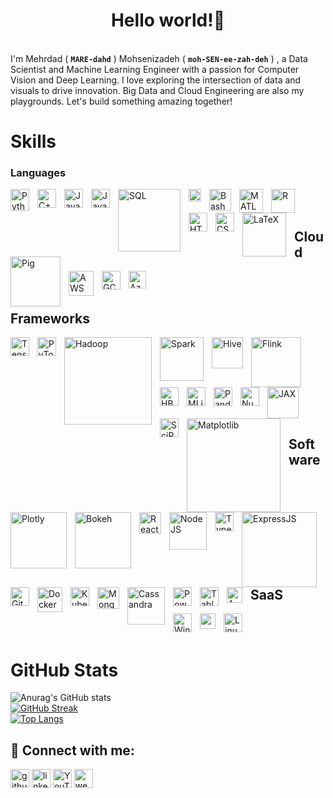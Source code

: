 <h1 align="center">Hello world!👋</h1>
<br>
I'm Mehrdad ( <b><code>MARE-dahd</code></b> ) Mohsenizadeh ( <b><code>moh-SEN-ee-zah-deh</code></b> ) , a Data Scientist and Machine Learning Engineer with a passion for Computer Vision and Deep Learning. I love exploring the intersection of data and visuals to drive innovation. Big Data and Cloud Engineering are also my playgrounds. Let's build something amazing together!

<h1>Skills</h1>

<h3>Languages</h3>
<img align="left" alt="Python" height="35px" width="30px" style="padding-right:10px;" src="https://upload.wikimedia.org/wikipedia/commons/thumb/c/c3/Python-logo-notext.svg/1869px-Python-logo-notext.svg.png" />
<img align="left" alt="C++" height="30px" style="padding-right:10px;" src="https://upload.wikimedia.org/wikipedia/commons/thumb/1/18/ISO_C%2B%2B_Logo.svg/1822px-ISO_C%2B%2B_Logo.svg.png" />
<img align="left" alt="Java" height="30px" style="padding-right:10px;" src="https://cdn.jsdelivr.net/gh/devicons/devicon/icons/java/java-original.svg"/>
<img align="left" alt="JavaScript" width="30px" style="padding-right:10px;" src="https://cdn.jsdelivr.net/gh/devicons/devicon/icons/javascript/javascript-plain.svg" />
<img align="left" alt="SQL" width="100px" style="padding-right:10px;" src="https://media.licdn.com/dms/image/C5612AQF2rQyMqQYQiw/article-cover_image-shrink_720_1280/0/1622691614586?e=2147483647&v=beta&t=jzZmE8Vvexl2-DII6MmrFNZ4n8p8-Nk3DRoY7Tr0QJI" />
<img align="left" alt="Scala" width="20px" style="padding-right:10px;" src="https://cdn.worldvectorlogo.com/logos/scala-4.svg" />
<img align="left" alt="Bash" width="35px" style="padding-right:10px;" src="https://cdn.jsdelivr.net/gh/devicons/devicon/icons/bash/bash-original.svg" />
<img align="left" alt="MATLAB" width="38px" style="padding-right:10px;" src="https://upload.wikimedia.org/wikipedia/commons/thumb/2/21/Matlab_Logo.png/800px-Matlab_Logo.png" />
<img align="left" alt="R" width="38px" style="padding-right:10px;" src="https://upload.wikimedia.org/wikipedia/commons/thumb/1/1b/R_logo.svg/724px-R_logo.svg.png" />
<img align="left" alt="HTML" width="30px" style="padding-right:10px;" src="https://cdn.jsdelivr.net/gh/devicons/devicon/icons/html5/html5-plain.svg" />
<img align="left" alt="CSS" width="30px" style="padding-right:10px;" src="https://cdn.jsdelivr.net/gh/devicons/devicon/icons/css3/css3-plain.svg" />
<img align="left" alt="LaTeX" width="70px" style="padding-right:10px;" src="https://upload.wikimedia.org/wikipedia/commons/thumb/9/92/LaTeX_logo.svg/2560px-LaTeX_logo.svg.png" />
<img align="left" alt="Pig" width="80px" style="padding-right:10px;" src="https://upload.wikimedia.org/wikipedia/en/b/bc/Apache_Pig_Logo.svg" />

<br></br>

<h2>Cloud</h2>
<img align="left" alt="AWS" width="40px" style="padding-right:10px;" src="https://upload.wikimedia.org/wikipedia/commons/thumb/9/93/Amazon_Web_Services_Logo.svg/1024px-Amazon_Web_Services_Logo.svg.png" />
<img align="left" alt="GCP" width="30px" style="padding-right:10px;" src="https://static-00.iconduck.com/assets.00/google-cloud-icon-2048x1646-7admxejz.png" />
<img align="left" alt="Azure" width="28px" style="padding-right:10px;" src="https://upload.wikimedia.org/wikipedia/commons/thumb/f/fa/Microsoft_Azure.svg/2048px-Microsoft_Azure.svg.png" />

<br></br>

<h2>Frameworks</h2>
<img align="left" alt="TensorFlow" width="30px" style="padding-right:10px;" src="https://upload.wikimedia.org/wikipedia/commons/thumb/2/2d/Tensorflow_logo.svg/1200px-Tensorflow_logo.svg.png" />
<img align="left" alt="PyTorch" width="30px" style="padding-right:10px;" src="https://upload.wikimedia.org/wikipedia/commons/thumb/1/10/PyTorch_logo_icon.svg/1200px-PyTorch_logo_icon.svg.png" />
<img align="left" alt="Hadoop" width="140px" style="padding-right:10px;" src="https://upload.wikimedia.org/wikipedia/commons/thumb/0/0e/Hadoop_logo.svg/1280px-Hadoop_logo.svg.png" />
<img align="left" alt="Spark" width="70px" style="padding-right:10px;" src="https://i0.wp.com/blog.knoldus.com/wp-content/uploads/2018/05/spark-logo-cropped.png?fit=345%2C183&ssl=1" />
<img align="left" alt="Hive" width="50px" style="padding-right:10px;" src="https://github.com/mehrdadmohsenizadeh/mehrdadmohsenizadeh/assets/64576228/bdde8d0c-8a0a-4147-a5ba-eb7eb4a95796" />
<img align="left" alt="Flink" width="80px" style="padding-right:10px;" src="https://upload.wikimedia.org/wikipedia/commons/thumb/7/70/Apache_Flink_logo.svg/2560px-Apache_Flink_logo.svg.png" />
<img align="left" alt="HBase" width="30px" style="padding-right:10px;" src="https://upload.wikimedia.org/wikipedia/commons/thumb/1/10/PyTorch_logo_icon.svg/1200px-PyTorch_logo_icon.svg.png" />
<img align="left" alt="MLib" width="30px" style="padding-right:10px;" src="https://upload.wikimedia.org/wikipedia/commons/thumb/1/10/PyTorch_logo_icon.svg/1200px-PyTorch_logo_icon.svg.png" />

<br></br>

<img align="left" alt="Pandas" width="30px" style="padding-right:10px;" src="https://upload.wikimedia.org/wikipedia/commons/thumb/2/22/Pandas_mark.svg/800px-Pandas_mark.svg.png" />
<img align="left" alt="NumPy" width="30px" style="padding-right:10px;" src="https://w7.pngwing.com/pngs/134/662/png-transparent-numpy-hd-logo.png" />
<img align="left" alt="JAX" width="50px" style="padding-right:10px;" src="https://upload.wikimedia.org/wikipedia/commons/thumb/8/86/Google_JAX_logo.svg/1024px-Google_JAX_logo.svg.png" />
<img align="left" alt="SciPy" width="30px" style="padding-right:10px;" src="https://upload.wikimedia.org/wikipedia/commons/thumb/b/b2/SCIPY_2.svg/2048px-SCIPY_2.svg.png" />
<img align="left" alt="Matplotlib" width="150px" style="padding-right:10px;" src="https://matplotlib.org/stable/_images/sphx_glr_logos2_003.png" />
<img align="left" alt="Plotly" width="90px" style="padding-right:10px;" src="https://github.com/mehrdadmohsenizadeh/mehrdadmohsenizadeh/assets/64576228/c87139fc-a588-4308-b243-d13c35dbf499" />
<img align="left" alt="Bokeh" width="90px" style="padding-right:10px;" src="https://static.bokeh.org/branding/logos/bokeh-logo@3x.png" />

<br></br>

<img align="left" alt="React" width="35px" style="padding-right:10px;" src="https://cdn.jsdelivr.net/gh/devicons/devicon/icons/react/react-original.svg" />
<img align="left" alt="NodeJS" width="60px" style="padding-right:10px;" src="https://upload.wikimedia.org/wikipedia/commons/thumb/d/d9/Node.js_logo.svg/2560px-Node.js_logo.svg.png" />
<img align="left" alt="TypeScript" width="30px" style="padding-right:10px;" src="https://cdn.jsdelivr.net/gh/devicons/devicon/icons/typescript/typescript-plain.svg" />
<img align="left" alt="ExpressJS" width="120px" style="padding-right:10px;" src="https://cdn.buttercms.com/2q5r816LTo2uE9j7Ntic" />

<br></br>

<h2>Software</h2>
<img align="left" alt="Git" width="30px" style="padding-right:10px;" src="https://cdn.jsdelivr.net/gh/devicons/devicon/icons/git/git-original.svg" />
<img align="left" alt="Docker" height="40px" style="padding-right:10px;" src="https://www.svgrepo.com/show/373553/docker.svg" />
<img align="left" alt="Kubernetes" height="30px" style="padding-right:10px;" src="https://encrypted-tbn0.gstatic.com/images?q=tbn:ANd9GcQKYI17Mk9ZiVd9F-PpXb3wjE9H0xAM4aWL1aS7nwbXMQ&s" />
<img align="left" alt="MongoDB" height="35px" style="padding-right:10px;" src="https://upload.wikimedia.org/wikipedia/commons/thumb/9/93/MongoDB_Logo.svg/2560px-MongoDB_Logo.svg.png" />
<img align="left" alt="Cassandra" width="60px" style="padding-right:10px;" src="https://encrypted-tbn0.gstatic.com/images?q=tbn:ANd9GcQSXSJZipI4aNvJSuh0mw3Dzhmg93WyqN6YyLuxZsGMPA&s" />
<img align="left" alt="PowerBI" height="30px" style="padding-right:10px;" src="https://upload.wikimedia.org/wikipedia/commons/c/cf/New_Power_BI_Logo.svg" />
<img align="left" alt="Tableau" height="30px" style="padding-right:10px;" src="https://cdn.worldvectorlogo.com/logos/tableau-software.svg" />
<img align="left" alt="Apache Hue" height="25px" style="padding-right:10px;" src="https://pbs.twimg.com/media/DcNg-aiV0AAXh-k.png" />

<br></br>

<h2>SaaS</h2>
<img align="left" alt="Windows" height="30px" style="padding-right:10px;" src="https://seeklogo.com/images/W/windows-10-icon-logo-5BC5C69712-seeklogo.com.png" />
<img align="left" alt="macOS" height="25px" style="padding-right:10px;" src="https://cdn.freebiesupply.com/logos/large/2x/macos-logo-svg-vector.svg" />
<img align="left" alt="Linux" height="30px" style="padding-right:10px;" src="https://cdn.pixabay.com/photo/2014/03/24/10/46/tux-293844_640.png" />

<br></br>

<h1>GitHub Stats</h1>

![Anurag's GitHub stats](https://github-readme-stats.vercel.app/api?username=mehrdadmohsenizadeh&show_icons=true&border_color&include_all_commits=true)
<br>
[![GitHub Streak](https://streak-stats.demolab.com/?user=mehrdadmohsenizadeh)](https://git.io/streak-stats)
<br>
[![Top Langs](https://github-readme-stats.vercel.app/api/top-langs/?username=mehrdadmohsenizadeh&layout=donut)](https://github.com/mehrdadmohsenizadeh)

<h2> 🤳 Connect with me:</h2>

[<img src='https://cdn.jsdelivr.net/npm/simple-icons@3.0.1/icons/github.svg' alt='github' height='30' width="30px">](https://github.com/mehrdadmohsenizadeh)
[<img src='https://cdn.jsdelivr.net/npm/simple-icons@3.0.1/icons/linkedin.svg' alt='linkedin' height='30' width="30px">](https://www.linkedin.com/in/mehrdad-mohsenizadeh/)
[<img src='https://cdn.jsdelivr.net/npm/simple-icons@3.0.1/icons/youtube.svg' alt='YouTube' height='30' width="30px">](https://www.youtube.com/channel/m3hrdadmz)
[<img src='https://cdn4.iconfinder.com/data/icons/gambling-15/48/97-512.png' alt='website' height='30' width="30px">](mehrdadmohsenizadeh)  








<!--
**mehrdadmohsenizadeh/mehrdadmohsenizadeh** is a ✨ _special_ ✨ repository because its `README.md` (this file) appears on your GitHub profile.

Here are some ideas to get you started:

- 🔭 I’m currently working on ...
- 🌱 I’m currently learning ...
- 👯 I’m looking to collaborate on ...
- 🤔 I’m looking for help with ...
- 💬 Ask me about ...
- 📫 How to reach me: ...
- 😄 Pronouns: ...
- ⚡ Fun fact: ...
-->
